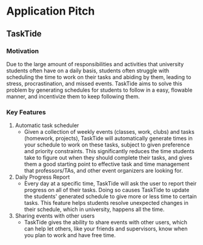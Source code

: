# Application Pitch

## TaskTide

### Motivation

Due to the large amount of responsibilities and activities that university students often have on a daily basis, students often struggle with scheduling the time to work on their tasks and abiding by them, leading to stress, procrastination, and missed events. TaskTide aims to solve this problem by generating schedules for students to follow in a easy, flowable manner, and incentivize them to keep following them.

### Key Features

1. Automatic task scheduler
   - Given a collection of weekly events (classes, work, clubs) and tasks (homework, projects), TaskTide will automatically generate times in your schedule to work on these tasks, subject to given preference and priority constraints. This significantly reduces the time students take to figure out when they should complete their tasks, and gives them a good starting point to effective task and time management that professors/TAs, and other event organizers are looking for.
2. Daily Progress Report
   - Every day at a specific time, TaskTide will ask the user to report their progress on all of their tasks. Doing so causes TaskTide to update the students' generated schedule to give more or less time to certain tasks. This feature helps students resolve unexpected changes in their schedule, which in university, happens all the time.
3. Sharing events with other users
   - TaskTide gives the ability to share events with other users, which can help let others, like your friends and supervisors, know when you plan to work and have free time.
